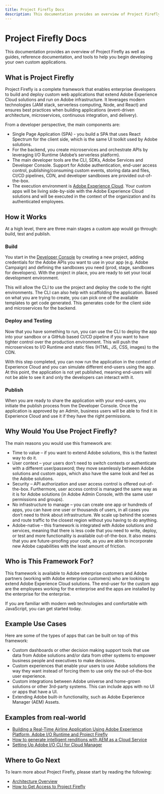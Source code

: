 ```yaml
---
title: Project Firefly Docs
description: This documentation provides an overview of Project Firefly as well as guides, reference documentation, and tools to help you begin developing your own custom applications.  
---
```


# Project Firefly Docs

This documentation provides an overview of Project Firefly as well as guides, reference documentation, and tools to help you begin developing your own custom applications.



## What is Project Firefly

Project Firefly is a complete framework that enables enterprise developers to build and deploy custom web applications that extend Adobe Experience Cloud solutions and run on Adobe infrastructure. It leverages modern technologies (JAM stack, serverless computing, Node, and React) and ensures best practices when building applications (event-driven architecture, microservices, continuous integration, and delivery).

From a developer perspective, the main components are:
*	Single Page Application (SPA) - you build a SPA that uses React Spectrum for the client side, which is the same UI toolkit used by Adobe solutions.
*	For the backend, you create microservices and orchestrate APIs by leveraging I/O Runtime (Adobe’s serverless platform).
*	The main developer tools are the CLI, SDKs, Adobe Services and Developer Console. Support for Adobe authentication, end-user access control, publishing/consuming custom events, storing data and files, CI/CD pipelines, CDN, and developer sandboxes are provided out-of-the-box.
*	The execution environment is [Adobe Experience Cloud](https://experience.adobe.com). Your custom apps will be living side-by-side with the Adobe Experience Cloud solutions and will be executed in the context of the organization and its authenticated employees.

## How it Works

At a high level, there are three main stages a custom app would go through: build, test and publish.

### Build 

You start in the [Developer Console](/console) by creating a new project, adding credentials for the Adobe APIs you want to use in your app (e.g. Adobe Campaign) and defining the sandboxes you need (prod, stage, sandboxes for developers). With the project in place, you are ready to set your local development environment.

This will allow the CLI to use the project and deploy the code to the right environments. The CLI can also help with scaffolding the application. Based on what you are trying to create, you can pick one of the available templates to get code generated. This generates code for the client side and microservices for the backend. 

### Deploy and Testing

Now that you have something to run, you can use the CLI to deploy the app into your sandbox or a GitHub based CI/CD pipeline if you want to have tighter control over the production environment. This will push the microservices to I/O Runtime and static files (HTML, JS, CSS, images) to the CDN. 

With this step completed, you can now run the application in the context of Experience Cloud and you can simulate different end-users using the app. At this point, the application is not yet published, meaning end-users will not be able to see it and only the developers can interact with it.

### Publish

When you are ready to share the application with your end-users, you initiate the publish process from the Developer Console. Once the application is approved by an Admin, business users will be able to find it in Experience Cloud and use it if they have the right permissions.

## Why Would You Use Project Firefly?

The main reasons you would use this framework are:
*	Time to value – if you want to extend Adobe solutions, this is the fastest way to do it.
*	User context – your users don’t need to switch contexts or authenticate with a different user/password; they move seamlessly between Adobe solutions and custom apps, which also have the same look and feel as the Adobe solutions.
*	Security – API authorization and user access control is offered out-of-the-box. Furthermore, user access control is managed the same way as it is for Adobe solutions (in Adobe Admin Console, with the same user permissions and groups).
*	No infrastructure to manage – you can create one app or hundreds of apps, you can have one user or thousands of users, in all cases you don’t need to think about infrastructure. We scale up behind the scenes and route traffic to the closest region without you having to do anything.
*	Adobe-native – this framework is integrated with Adobe solutions and services, meaning that there is less code that you need to write, deploy, or test and more functionality is available out-of-the-box. It also means that you are future-proofing your code, as you are able to incorporate new Adobe capabilities with the least amount of friction.

## Who is This Framework For?

This framework is available to Adobe enterprise customers and Adobe partners (working with Adobe enterprise customers) who are looking to extend Adobe Experience Cloud solutions. The end-user for the custom app are the employees working for the enterprise and the apps are installed by the enterprise for the enterprise.

If you are familiar with modern web technologies and comfortable with JavaScript, you can get started today.

## Example Use Cases

Here are some of the types of apps that can be built on top of this framework:
*	Custom dashboards or other decision making support tools that use data from Adobe solutions and/or data from other systems to empower business people and executives to make decisions.
*	Custom experiences that enable your users to use Adobe solutions the way they want instead of forcing them to use only the out-of-the-box user experience.
*	Custom integrations between Adobe universe and home-grown solutions or other 3rd-party systems. This can include apps with no UI or apps that have a UI.
*	Extending Adobe built-in functionality, such as Adobe Experience Manager (AEM) Assets.

## Examples from real-world

* [Building a Real-Time Airline Application Using Adobe Experience Platform, Adobe I/O Runtime and Project Firefly](https://www.netcentric.biz/insights/2020/06/building-an-aep-demo-with-firefly.html?utm_source=linkedin&utm_medium=social_nonpaid&utm_campaign=20_insights&utm_content=link_post&es_id=8e9abf83f6)
* [How to generate intelligent renditions with AEM as a Cloud Service](https://tech.cognifide.com/blog/2020/how-to-generate-intelligent-renditions-aem-cloud/)
* [Setting Up Adobe I/O CLI for Cloud Manager](https://medium.com/adobetech/setting-up-adobe-i-o-cli-for-cloud-manager-8820f47e3c94)

## Where to Go Next

To learn more about Project Firefly, please start by reading the following:
* [Architecture Overview](../guides/index.md)
* [How to Get Access to Project Firefly](./getting_access.md)